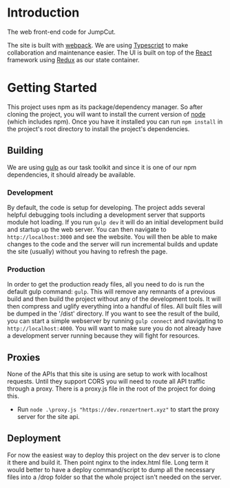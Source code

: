 # Introduction
The web front-end code for JumpCut.

The site is built with [webpack](https://webpack.github.io/). We are using [Typescript](https://www.typescriptlang.org/) to make collaboration and maintenance easier. The UI is built on top of the [React](https://facebook.github.io/react/) framework using [Redux](http://redux.js.org/) as our state container.

# Getting Started
This project uses npm as its package/dependency manager. So after cloning the project, you will want to install the current version of [node](https://nodejs.org/) (which includes npm). Once you have it installed you can run `npm install` in the project's root directory to install the project's dependencies.

## Building
We are using [gulp](http://gulpjs.com/) as our task toolkit and since it is one of our npm dependencies, it should already be available.

### Development
By default, the code is setup for developing. The project adds several helpful debugging tools including a development server that supports module hot loading. If you run `gulp dev` it will do an initial development build and startup up the web server. You can then navigate to `http://localhost:3000` and see the website. You will then be able to make changes to the code and the server will run incremental builds and update the site (usually) without you having to refresh the page.

### Production
In order to get the production ready files, all you need to do is run the default gulp command: `gulp`. This will remove any remnants of a previous build and then build the project without any of the development tools. It will then compress and uglify everything into a handful of files. All built files will be dumped in the '/dist' directory. If you want to see the result of the build, you can start a simple webserver by running `gulp connect` and navigating to `http://localhost:4000`. You will want to make sure you do not already have a development server running because they will fight for resources.

## Proxies
None of the APIs that this site is using are setup to work with localhost requests. Until they support CORS you will need to route all API traffic through a proxy. There is a proxy.js file in the root of the project for doing this.
- Run `node .\proxy.js "https://dev.ronzertnert.xyz"` to start the proxy server for the site api.

## Deployment
For now the easiest way to deploy this project on the dev server is to clone it there and build it. Then point nginx to the index.html file.
Long term it would better to have a deploy command/script to dump all the necessary files into a /drop folder so that the whole project isn't needed on the server.